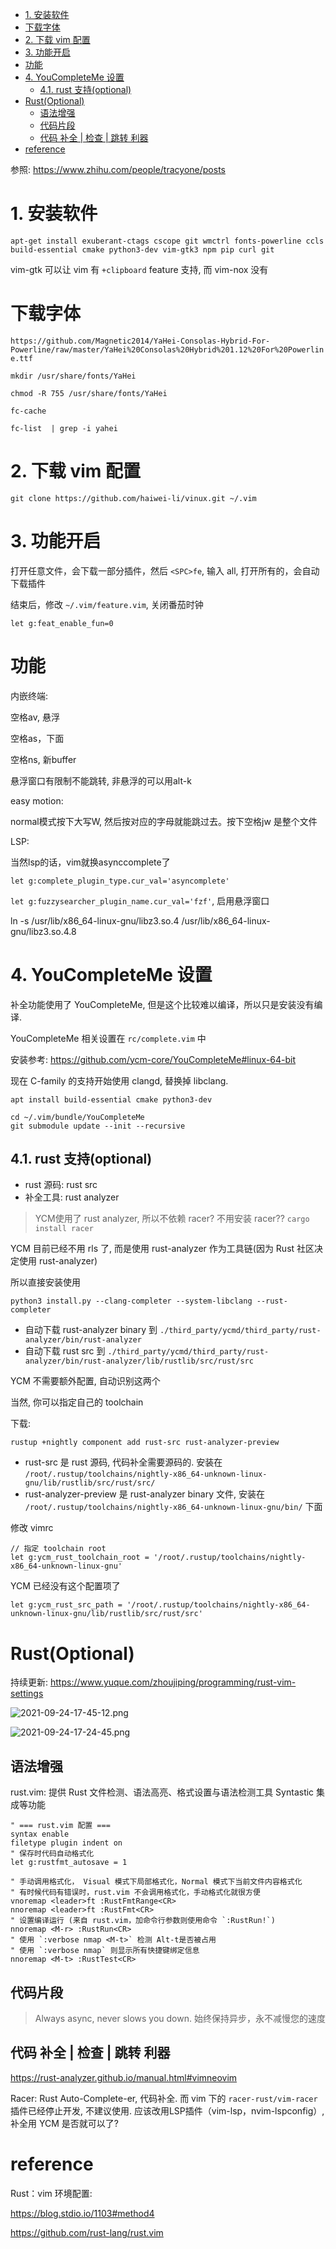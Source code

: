 
<!-- @import "[TOC]" {cmd="toc" depthFrom=1 depthTo=6 orderedList=false} -->

<!-- code_chunk_output -->

- [1. 安装软件](#1-安装软件)
- [下载字体](#下载字体)
- [2. 下载 vim 配置](#2-下载-vim-配置)
- [3. 功能开启](#3-功能开启)
- [功能](#功能)
- [4. YouCompleteMe 设置](#4-youcompleteme-设置)
  - [4.1. rust 支持(optional)](#41-rust-支持optional)
- [Rust(Optional)](#rustoptional)
  - [语法增强](#语法增强)
  - [代码片段](#代码片段)
  - [代码 补全 | 检查 | 跳转 利器](#代码-补全-检查-跳转-利器)
- [reference](#reference)

<!-- /code_chunk_output -->

参照: https://www.zhihu.com/people/tracyone/posts

# 1. 安装软件

```
apt-get install exuberant-ctags cscope git wmctrl fonts-powerline ccls build-essential cmake python3-dev vim-gtk3 npm pip curl git
```

vim-gtk 可以让 vim 有 `+clipboard` feature 支持, 而 vim-nox 没有

# 下载字体

`https://github.com/Magnetic2014/YaHei-Consolas-Hybrid-For-Powerline/raw/master/YaHei%20Consolas%20Hybrid%201.12%20For%20Powerline.ttf`

```
mkdir /usr/share/fonts/YaHei

chmod -R 755 /usr/share/fonts/YaHei

fc-cache

fc-list  | grep -i yahei
```

# 2. 下载 vim 配置

```
git clone https://github.com/haiwei-li/vinux.git ~/.vim
```

# 3. 功能开启

打开任意文件，会下载一部分插件，然后 `<SPC>fe`, 输入 all, 打开所有的，会自动下载插件

结束后，修改 `~/.vim/feature.vim`, 关闭番茄时钟

```
let g:feat_enable_fun=0
```

# 功能

内嵌终端: 

空格av, 悬浮

空格as，下面

空格ns, 新buffer

悬浮窗口有限制不能跳转, 非悬浮的可以用alt-k

easy motion:

normal模式按下大写W, 然后按对应的字母就能跳过去。按下空格jw 是整个文件

LSP:

当然lsp的话，vim就换asynccomplete了

`let g:complete_plugin_type.cur_val='asyncomplete'`

`let g:fuzzysearcher_plugin_name.cur_val='fzf'`, 启用悬浮窗口

ln -s  /usr/lib/x86_64-linux-gnu/libz3.so.4 /usr/lib/x86_64-linux-gnu/libz3.so.4.8

# 4. YouCompleteMe 设置

补全功能使用了 YouCompleteMe, 但是这个比较难以编译，所以只是安装没有编译.

YouCompleteMe 相关设置在 `rc/complete.vim` 中

安装参考: https://github.com/ycm-core/YouCompleteMe#linux-64-bit

现在 C-family 的支持开始使用 clangd, 替换掉 libclang.

```
apt install build-essential cmake python3-dev
```

```
cd ~/.vim/bundle/YouCompleteMe
git submodule update --init --recursive
```


## 4.1. rust 支持(optional)

* rust 源码: rust src
* 补全工具: rust analyzer

> YCM使用了 rust analyzer, 所以不依赖 racer? 不用安装 racer?? `cargo install racer`

YCM 目前已经不用 rls 了, 而是使用 rust-analyzer 作为工具链(因为 Rust 社区决定使用 rust-analyzer)

所以直接安装使用

```
python3 install.py --clang-completer --system-libclang --rust-completer
```

* 自动下载 rust-analyzer binary 到 `./third_party/ycmd/third_party/rust-analyzer/bin/rust-analyzer`
* 自动下载 rust src 到 `./third_party/ycmd/third_party/rust-analyzer/bin/rust-analyzer/lib/rustlib/src/rust/src`

YCM 不需要额外配置, 自动识别这两个

当然, 你可以指定自己的 toolchain

下载:

```
rustup +nightly component add rust-src rust-analyzer-preview
```

* rust-src 是 rust 源码, 代码补全需要源码的. 安装在 `/root/.rustup/toolchains/nightly-x86_64-unknown-linux-gnu/lib/rustlib/src/rust/src/`
* rust-analyzer-preview 是 rust-analyzer binary 文件, 安装在 `/root/.rustup/toolchains/nightly-x86_64-unknown-linux-gnu/bin/` 下面

修改 vimrc

```
// 指定 toolchain root
let g:ycm_rust_toolchain_root = '/root/.rustup/toolchains/nightly-x86_64-unknown-linux-gnu'
```

YCM 已经没有这个配置项了

```
let g:ycm_rust_src_path = '/root/.rustup/toolchains/nightly-x86_64-unknown-linux-gnu/lib/rustlib/src/rust/src'
```

# Rust(Optional)

持续更新: https://www.yuque.com/zhoujiping/programming/rust-vim-settings

![2021-09-24-17-45-12.png](./images/2021-09-24-17-45-12.png)

![2021-09-24-17-24-45.png](./images/2021-09-24-17-24-45.png)

## 语法增强

rust.vim: 提供 Rust 文件检测、语法高亮、格式设置与语法检测工具 Syntastic 集成等功能

```
" === rust.vim 配置 ===
syntax enable
filetype plugin indent on
" 保存时代码自动格式化
let g:rustfmt_autosave = 1

" 手动调用格式化， Visual 模式下局部格式化，Normal 模式下当前文件内容格式化
" 有时候代码有错误时，rust.vim 不会调用格式化，手动格式化就很方便
vnoremap <leader>ft :RustFmtRange<CR>
nnoremap <leader>ft :RustFmt<CR>
" 设置编译运行 (来自 rust.vim，加命令行参数则使用命令 `:RustRun!`)
nnoremap <M-r> :RustRun<CR>
" 使用 `:verbose nmap <M-t>` 检测 Alt-t是否被占用
" 使用 `:verbose nmap` 则显示所有快捷键绑定信息
nnoremap <M-t> :RustTest<CR>
```

## 代码片段

> Always async, never slows you down. 始终保持异步，永不减慢您的速度



## 代码 补全 | 检查 | 跳转 利器

https://rust-analyzer.github.io/manual.html#vimneovim



Racer: Rust Auto-Complete-er, 代码补全. 而 vim 下的 `racer-rust/vim-racer` 插件已经停止开发, 不建议使用. 应该改用LSP插件（vim-lsp，nvim-lspconfig）, 补全用 YCM 是否就可以了?




# reference

Rust：vim 环境配置: 


https://blog.stdio.io/1103#method4

https://github.com/rust-lang/rust.vim

